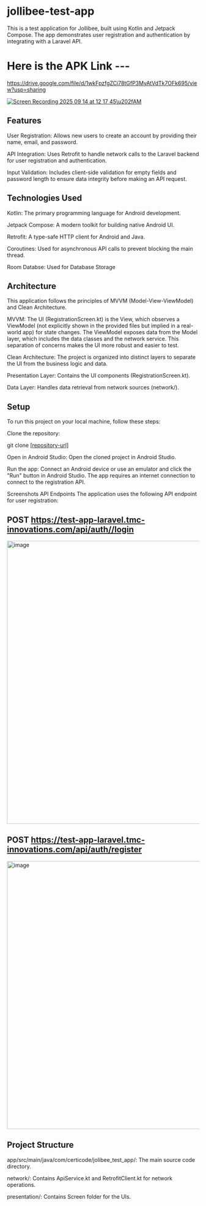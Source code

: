# jollibee-test-app
This is a test application for Jollibee, built using Kotlin and Jetpack Compose. The app demonstrates user registration and authentication by integrating with a Laravel API.

# Here is the APK Link ---
 https://drive.google.com/file/d/1wkFpzfgZCi78tGfP3MyAtVdTk7OFk695/view?usp=sharing

[![Screen Recording 2025 09 14 at 12 17 45\u202fAM](https://img.youtube.com/vi/JdDzk09r5IE/0.jpg)](https://youtu.be/JdDzk09r5IE)

## Features
User Registration: Allows new users to create an account by providing their name, email, and password.

API Integration: Uses Retrofit to handle network calls to the Laravel backend for user registration and authentication.

Input Validation: Includes client-side validation for empty fields and password length to ensure data integrity before making an API request.

## Technologies Used
Kotlin: The primary programming language for Android development.

Jetpack Compose: A modern toolkit for building native Android UI.

Retrofit: A type-safe HTTP client for Android and Java.

Coroutines: Used for asynchronous API calls to prevent blocking the main thread.

Room Databse: Used for Database Storage

## Architecture
This application follows the principles of MVVM (Model-View-ViewModel) and Clean Architecture.

MVVM: The UI (RegistrationScreen.kt) is the View, which observes a ViewModel (not explicitly shown in the provided files but implied in a real-world app) for state changes. The ViewModel exposes data from the Model layer, which includes the data classes and the network service. This separation of concerns makes the UI more robust and easier to test.

Clean Architecture: The project is organized into distinct layers to separate the UI from the business logic and data.

Presentation Layer: Contains the UI components (RegistrationScreen.kt).

Data Layer: Handles data retrieval from network sources (network/).

## Setup
To run this project on your local machine, follow these steps:

Clone the repository:

git clone [[repository-url]](https://github.com/chuatomoliver/jollibee-test-app.git)

Open in Android Studio:
Open the cloned project in Android Studio.

Run the app:
Connect an Android device or use an emulator and click the "Run" button in Android Studio. The app requires an internet connection to connect to the registration API.

Screenshots
API Endpoints
The application uses the following API endpoint for user registration:

## POST https://test-app-laravel.tmc-innovations.com/api/auth//login

<img width="1308" height="739" alt="image" src="https://github.com/user-attachments/assets/8f08c059-4def-4dcd-9387-0ae3e252dfd3" />

## POST https://test-app-laravel.tmc-innovations.com/api/auth/register

<img width="1293" height="699" alt="image" src="https://github.com/user-attachments/assets/af85d9a2-0b5e-48b5-bd09-2b7274f9d6f6" />



## Project Structure
app/src/main/java/com/certicode/jolibee_test_app/: The main source code directory.

network/: Contains ApiService.kt and RetrofitClient.kt for network operations.

presentation/: Contains Screen folder for the UIs.
